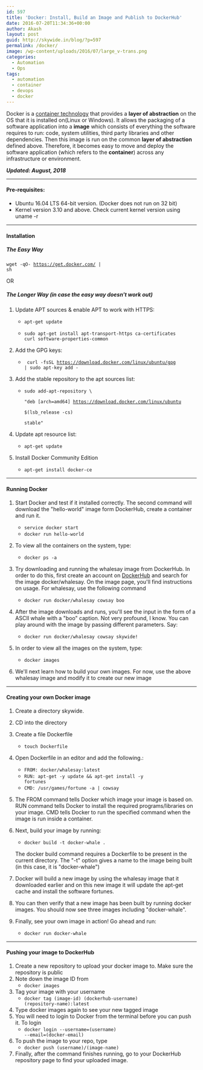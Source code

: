 ```yaml
---
id: 597
title: 'Docker: Install, Build an Image and Publish to DockerHub'
date: 2016-07-20T11:34:36+00:00
author: Akash
layout: post
guid: http://skywide.in/blog/?p=597
permalink: /docker/
image: /wp-content/uploads/2016/07/large_v-trans.png
categories:
  - Automation
  - Ops
tags:
  - automation
  - container
  - devops
  - docker
---
```


Docker is a [container technology](https://en.wikipedia.org/wiki/Operating-system-level_virtualization) that provides a **layer of abstraction** on the OS that it is installed on(Linux or Windows). It allows the packaging of a software application into a **image** which consists of everything the software requires to run: code, system utilities, third party libraries and other dependencies. Then this image is run on the common **layer of abstraction** defined above. Therefore, it becomes easy to move and deploy the software application (which refers to the **container**) across any infrastructure or environment.

***Updated: August, 2018***
<!--more-->
* * *

#### Pre-requisites:

  * Ubuntu 16.04 LTS 64-bit version. (Docker does not run on 32 bit)
  * Kernel version 3.10 and above. Check current kernel version using uname -r

* * *

#### Installation

##### The Easy Way

  <code>wget -qO- https://get.docker.com/ | sh</code>

OR

##### The Longer Way (in case the easy way doesn't work out)

  1. Update APT sources & enable APT to work with HTTPS:
      * <code>apt-get update</code>
      
      * <code>sudo apt-get install apt-transport-https ca-certificates curl software-properties-common</code>
      

  2. Add the GPG keys:
      * <code> curl -fsSL https://download.docker.com/linux/ubuntu/gpg | sudo apt-key add - </code>

  3. Add the stable repository to the apt sources list:
      * <code>sudo add-apt-repository \   
    "deb [arch=amd64] https://download.docker.com/linux/ubuntu \
    $(lsb_release -cs) \
    stable"</code>
  4. Update apt resource list: 
      * <code>apt-get update</code>
  5. Install Docker Community Edition
      * <code>apt-get install docker-ce</code>

* * *

#### Running Docker

  1. Start Docker and test if it installed correctly. The second command will download the "hello-world" image form DockerHub, create a container and run it.
      * <code>service docker start</code>
      * <code>docker run hello-world</code>
      
  2. To view all the containers on the system, type:
      * <code>docker ps -a</code>
      
  3. Try downloading and running the whalesay image from DockerHub. In order to do this, first create an account on [DockerHub](https://hub.docker.com/) and search for the image docker/whalesay. On the image page, you'll find instructions on usage. For whalesay, use the following command 
      * <code>docker run docker/whalesay cowsay boo</code>

  4. After the image downloads and runs, you'll see the input in the form of a ASCII whale with a "boo" caption. Not very profound, I know. You can play around with the image by passing different parameters. Say:
      * <code>docker run docker/whalesay cowsay skywide!</code>
      

  5. In order to view all the images on the system, type:
      * <code>docker images</code>
      
  6. We'll next learn how to build your own images. For now, use the above whalesay image and modify it to create our new image

* * *

#### Creating your own Docker image

  1. Create a directory skywide.
  2. CD into the directory
  3. Create a file Dockerfile
      * <code>touch Dockerfile</code>
     
  4. Open Dockerfile in an editor and add the following.:
      * <code>FROM: docker/whalesay:latest</code>
      * <code>RUN: apt-get -y update && apt-get install -y fortunes</code>
      * <code>CMD: /usr/games/fortune -a | cowsay </code>


  5. The FROM command tells Docker which image your image is based on. RUN command tells Docker to install the required programs/libraries on your image. CMD tells Docker to run the specified command when the image is run inside a container.
  6. Next, build your image by running:
      * <code>docker build -t docker-whale .</code>
      
       The docker build command requires a Dockerfile to be present in the current directory. The "-t" option gives a name to the image being built (in this case, it is "docker-whale")
  7. Docker will build a new image by using the whalesay image that it downloaded earlier and on this new image it will update the apt-get cache and install the software fortunes.
  8. You can then verify that a new image has been built by running docker images. You should now see three images including "docker-whale".
  9. Finally, see your own image in action! Go ahead and run:
      * <code>docker run docker-whale</code>
      
* * *

#### Pushing your image to DockerHub

  1. Create a new repository to upload your docker image to. Make sure the repository is public
  2. Note down the image ID from 
      * <code>docker images</code>
  3. Tag your image with your username
      * <code>docker tag (image-id) (dockerhub-username) (repository-name):latest</code>
  4. Type docker images again to see your new tagged image
  5. You will need to login to Docker from the terminal before you can push it. To login
      * <code>docker login --username=(username) --email=(docker-email)</code>
  6. To push the image to your repo, type
      * <code>docker push (username)/(image-name)</code>
  7. Finally, after the command finishes running, go to your DockerHub repository page to find your uploaded image.


